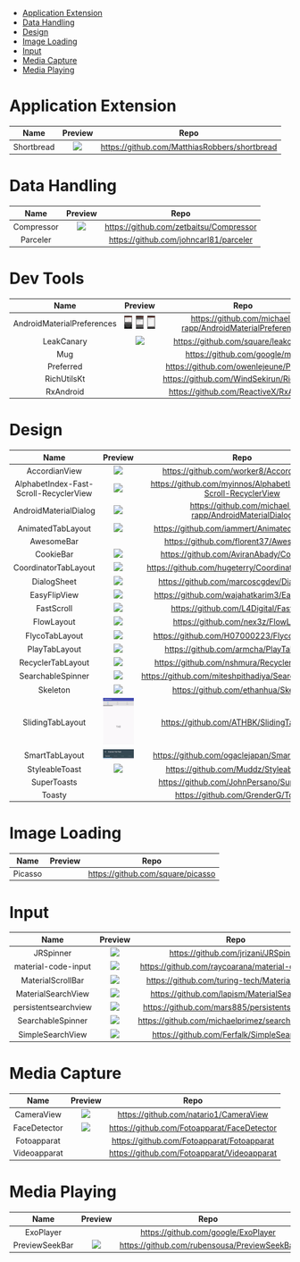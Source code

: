 <!-- TOC depthFrom:1 depthTo:6 withLinks:1 updateOnSave:1 orderedList:0 -->

- [Application Extension](#application-extension)
- [Data Handling](#data-handling)
- [Design](#design)
- [Image Loading](#image-loading)
- [Input](#input)
- [Media Capture](#media-capture)
- [Media Playing](#media-playing)

<!-- /TOC -->
# Application Extension
|Name|Preview|Repo|
|:-:|:-:|:-:|
|Shortbread|![](https://github.com/MatthiasRobbers/shortbread/blob/master/sample.png?raw=true)|https://github.com/MatthiasRobbers/shortbread|

# Data Handling
|Name|Preview|Repo|
|:-:|:-:|:-:|
|Compressor|![](https://github.com/zetbaitsu/Compressor/blob/master/ss.png?raw=true)|https://github.com/zetbaitsu/Compressor|
|Parceler||https://github.com/johncarl81/parceler|

# Dev Tools
|Name|Preview|Repo|
|:-:|:-:|:-:|
|AndroidMaterialPreferences|![](https://github.com/michael-rapp/AndroidMaterialPreferences/raw/master/doc/images/example.png)|https://github.com/michael-rapp/AndroidMaterialPreferences|
|LeakCanary|![](https://github.com/square/leakcanary/wiki/assets/screenshot.png)|https://github.com/square/leakcanary|
|Mug||https://github.com/google/mug|
|Preferred||https://github.com/owenlejeune/Preferred|
|RichUtilsKt||https://github.com/WindSekirun/RichUtilsKt|
|RxAndroid||https://github.com/ReactiveX/RxAndroid|

# Design
|Name|Preview|Repo|
|:-:|:-:|:-:|
|AccordianView|![](https://user-images.githubusercontent.com/1988156/44570711-b018be00-a7b9-11e8-9113-e32d0ed3f5cd.png)|https://github.com/worker8/AccordionView|
|AlphabetIndex-Fast-Scroll-RecyclerView|![](https://raw.githubusercontent.com/myinnos/AlphabetIndex-Fast-Scroll-RecyclerView/0d6c4f2f0b9f3b573a4f2abf2c87b62237081286/images-gif/AlphabetIndex-Fast-Scroll-RecyclerView_1.gif)|https://github.com/myinnos/AlphabetIndex-Fast-Scroll-RecyclerView|
|AndroidMaterialDialog|![](https://github.com/michael-rapp/AndroidMaterialDialog/raw/master/doc/images/example1.png)|https://github.com/michael-rapp/AndroidMaterialDialog|
|AnimatedTabLayout|![](https://github.com/iammert/AnimatedTabLayout/blob/master/art/gf.gif?raw=true)|https://github.com/iammert/AnimatedTabLayout|
|AwesomeBar||https://github.com/florent37/AwesomeBar|
|CookieBar|![](https://raw.githubusercontent.com/AviranAbady/storage/master/cookiebar2_1.1.0.gif)|https://github.com/AviranAbady/CookieBar2|
|CoordinatorTabLayout|![](https://github.com/hugeterry/CoordinatorTabLayout/raw/master/showUI/show1.gif)|https://github.com/hugeterry/CoordinatorTabLayout|
|DialogSheet|![](https://raw.githubusercontent.com/marcoscgdev/DialogSheet/master/screenshots/sc_1.png)|https://github.com/marcoscgdev/DialogSheet|
|EasyFlipView|![](https://github.com/wajahatkarim3/EasyFlipView/raw/master/Art/demo.gif)|https://github.com/wajahatkarim3/EasyFlipView|
|FastScroll|![](https://raw.githubusercontent.com/L4Digital/FastScroll/master/fastscroll_example.png)|https://github.com/L4Digital/FastScroll|
|FlowLayout|![](https://github.com/nex3z/FlowLayout/raw/master/images/sample.png)|https://github.com/nex3z/FlowLayout|
|FlycoTabLayout|![](https://github.com/H07000223/FlycoTabLayout/raw/master/preview_1.gif)|https://github.com/H07000223/FlycoTabLayout|
|PlayTabLayout|![](https://github.com/armcha/PlayTabLayout/raw/master/art/regular.gif)|https://github.com/armcha/PlayTabLayout|
|RecyclerTabLayout|![](https://github.com/nshmura/RecyclerTabLayout/blob/master/art/years.gif?raw=true)|https://github.com/nshmura/RecyclerTabLayout|
|SearchableSpinner|![](https://github.com/miteshpithadiya/SearchableSpinner/raw/master/searchablespinnerlibrary/src/main/res/nobleltevzwLMY47XMeditab02192016201518.gif)|https://github.com/miteshpithadiya/SearchableSpinner|
|Skeleton|![](https://github.com/ethanhua/Skeleton/raw/master/screenshots/02.gif)|https://github.com/ethanhua/Skeleton|
|SlidingTabLayout|![](https://github.com/ATHBK/SlidingTabLayout/raw/master/ScreenShots/1.gif)|https://github.com/ATHBK/SlidingTabLayout|
|SmartTabLayout|![](https://raw.githubusercontent.com/ogaclejapan/SmartTabLayout/master/art/demo3.gif)|https://github.com/ogaclejapan/SmartTabLayout|
|StyleableToast|![](https://github.com/Muddz/StyleableToast/raw/master/cases.png)|https://github.com/Muddz/StyleableToast|
|SuperToasts||https://github.com/JohnPersano/SuperToasts|
|Toasty||https://github.com/GrenderG/Toasty|

# Image Loading
|Name|Preview|Repo|
|:-:|:-:|:-:|
|Picasso||https://github.com/square/picasso|

# Input
|Name|Preview|Repo|
|:-:|:-:|:-:|
|JRSpinner|![](https://github.com/jrizani/JRSpinner/raw/master/ss/example_spinner_dialog.png)|https://github.com/jrizani/JRSpinner|
|material-code-input|![](https://github.com/raycoarana/material-code-input/raw/master/art/CodeInputView.gif)|https://github.com/raycoarana/material-code-input|
|MaterialScrollBar|![](https://github.com/turing-tech/MaterialScrollBar/raw/master/sample.png)|https://github.com/turing-tech/MaterialScrollBar|
|MaterialSearchView|![](https://github.com/lapism/SearchBar-SearchView/raw/master/images/search.png)|https://github.com/lapism/MaterialSearchView|
|persistentsearchview|![](https://camo.githubusercontent.com/9863223822e6c316e22cab1325908d47be47ecbd/68747470733a2f2f6661726d322e737461746963666c69636b722e636f6d2f313833342f34333838373733303933325f653833346334646537635f682e6a7067)|https://github.com/mars885/persistentsearchview|
|SearchableSpinner|![](https://github.com/michaelprimez/searchablespinner/raw/master/searchablespinner.gif)|https://github.com/michaelprimez/searchablespinner|
|SimpleSearchView|![](https://user-images.githubusercontent.com/13675455/46987845-4091c180-d0cc-11e8-8904-87f3c24d4c0a.gif)|https://github.com/Ferfalk/SimpleSearchView|

# Media Capture
|Name|Preview|Repo|
|:-:|:-:|:-:|
|CameraView|![](https://github.com/natario1/CameraView/raw/master/art/screen1.jpg)|https://github.com/natario1/CameraView|
|FaceDetector|![](https://github.com/RedApparat/FaceDetector/raw/master/screenshot.gif)|https://github.com/Fotoapparat/FaceDetector|
|Fotoapparat||https://github.com/Fotoapparat/Fotoapparat|
|Videoapparat||https://github.com/Fotoapparat/Videoapparat|

# Media Playing
|Name|Preview|Repo|
|:-:|:-:|:-:|
|ExoPlayer||https://github.com/google/ExoPlayer|
|PreviewSeekBar|![](https://github.com/rubensousa/PreviewSeekBar/raw/master/screenshots/playmovies.gif)|https://github.com/rubensousa/PreviewSeekBar|
